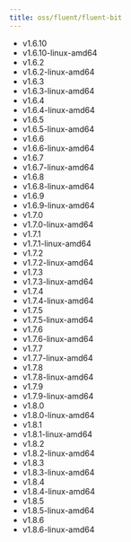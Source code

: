 ```yaml
---
title: oss/fluent/fluent-bit
---
```

- v1.6.10
- v1.6.10-linux-amd64
- v1.6.2
- v1.6.2-linux-amd64
- v1.6.3
- v1.6.3-linux-amd64
- v1.6.4
- v1.6.4-linux-amd64
- v1.6.5
- v1.6.5-linux-amd64
- v1.6.6
- v1.6.6-linux-amd64
- v1.6.7
- v1.6.7-linux-amd64
- v1.6.8
- v1.6.8-linux-amd64
- v1.6.9
- v1.6.9-linux-amd64
- v1.7.0
- v1.7.0-linux-amd64
- v1.7.1
- v1.7.1-linux-amd64
- v1.7.2
- v1.7.2-linux-amd64
- v1.7.3
- v1.7.3-linux-amd64
- v1.7.4
- v1.7.4-linux-amd64
- v1.7.5
- v1.7.5-linux-amd64
- v1.7.6
- v1.7.6-linux-amd64
- v1.7.7
- v1.7.7-linux-amd64
- v1.7.8
- v1.7.8-linux-amd64
- v1.7.9
- v1.7.9-linux-amd64
- v1.8.0
- v1.8.0-linux-amd64
- v1.8.1
- v1.8.1-linux-amd64
- v1.8.2
- v1.8.2-linux-amd64
- v1.8.3
- v1.8.3-linux-amd64
- v1.8.4
- v1.8.4-linux-amd64
- v1.8.5
- v1.8.5-linux-amd64
- v1.8.6
- v1.8.6-linux-amd64
